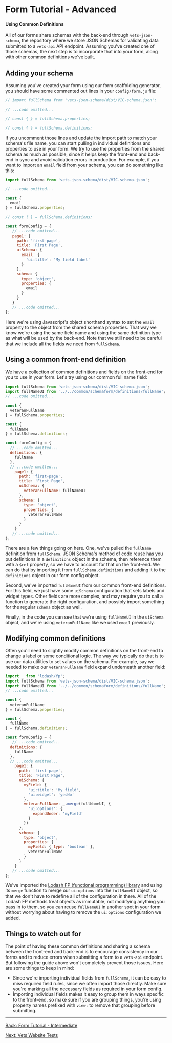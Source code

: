 # Form Tutorial - Advanced

#### Using Common Definitions

All of our forms share schemas with the back-end through `vets-json-schema`, the repository where we store JSON Schemas for validating data submitted to a `vets-api` API endpoint. Assuming you've created one of those schemas, the next step is to incorporate that into your form, along with other common definitions we've built.

## Adding your schema

Assuming you've created your form using our form scaffolding generator, you should have some commented out lines in your `config/form.js` file:

```js
// import fullSchema from 'vets-json-schema/dist/VIC-schema.json';

// ...code omitted...

// const { } = fullSchema.properties;

// const { } = fullSchema.definitions;
```

If you uncomment those lines and update the import path to match your schema's file name, you can start pulling in individual definitions and properties to use in your form. We try to use the properties from the shared schema as much as possible, since it helps keep the front-end and back-end in sync and avoid validation errors in production. For example, if you want to import an `email` field from your schema, you can do something like this:

```js
import fullSchema from 'vets-json-schema/dist/VIC-schema.json';

// ...code omitted...

const {
  email
} = fullSchema.properties;

// const { } = fullSchema.definitions;

const formConfig = {
   // ...code omitted...
   page1: {
     path: 'first-page',
     title: 'First Page',
     uiSchema: {
       email: {
         'ui:title': 'My field label'
       }
     },
     schema: {
       type: 'object',
       properties: {
         email
       }
     }
   }
   // ...code omitted...
};
```

Here we're using Javascript's object shorthand syntax to set the `email` property to the object from the shared schema properties. That way we know we're using the same field name and using the same definition type as what will be used by the back-end. Note that we still need to be careful that we include all the fields we need from `fullSchema`.

## Using a common front-end definition

We have a collection of common definitions and fields on the front-end for you to use in your form. Let's try using our common full name field:

```js
import fullSchema from 'vets-json-schema/dist/VIC-schema.json';
import fullNameUI from '../../common/schemaform/definitions/fullName';
// ...code omitted...

const {
  veteranFullName
} = fullSchema.properties;

const {
  fullName
} = fullSchema.definitions;

const formConfig = {
  // ...code omitted...
  definitions: {
    fullName
  },
  // ...code omitted...
    page1: {
      path: 'first-page',
      title: 'First Page',
      uiSchema: {
        veteranFullName: fullNameUI
      },
      schema: {
        type: 'object',
        properties: {
          veteranFullName
        }
      }
    }
   // ...code omitted...
};
```

There are a few things going on here. One, we've pulled the `fullName` definition from `fullSchema`. JSON Schema's method of code reuse has you put definitions in a `definitions` object in the schema, then reference them with a `$ref` property, so we have to account for that on the front-end. We can do that by importing it from `fullSchema.definitions` and adding it to the `definitions` object in our form config object.

Second, we've imported `fullNameUI` from our common front-end definitions. For this field, we just have some `uiSchema` configuration that sets labels and widget types. Other fields are more complex, and may require you to call a function to generate the right configuration, and possibly import something for the regular `schema` object as well.

Finally, in the code you can see that we're using `fullNameUI` in the `uiSchema` object, and we're using `veteranFullName` like we used `email` previously.

## Modifying common definitions

Often you'll need to slightly modify common definitions on the front-end to change a label or some conditional logic. The way we typically do that is to use our data utilities to set values on the schema. For example, say we needed to make our `veteranFullName` field expand underneath another field:

```js
import _ from 'lodash/fp';
import fullSchema from 'vets-json-schema/dist/VIC-schema.json';
import fullNameUI from '../../common/schemaform/definitions/fullName';
// ...code omitted...

const {
  veteranFullName
} = fullSchema.properties;

const {
  fullName
} = fullSchema.definitions;

const formConfig = {
   // ...code omitted...
  definitions: {
    fullName
  },
  // ...code omitted...
    page1: {
      path: 'first-page',
      title: 'First Page',
      uiSchema: {
        myField: {
          'ui:title': 'My field',
          'ui:widget': 'yesNo'
        },
        veteranFullName: _.merge(fullNameUI, {
          'ui:options': {
            expandUnder: 'myField'
          }
        })
      },
      schema: {
        type: 'object',
        properties: {
          myField: { type: 'boolean' },
          veteranFullName
        }
      }
    }
   // ...code omitted...
};
```

We've imported the [Lodash FP (functional programming) library](https://github.com/lodash/lodash/wiki/FP-Guide) and using its `merge` function to merge our `ui:options` into the `fullNameUI` object, so that we don't have to redefine all of the configuration in there. All of the Lodash FP methods treat objects as immutable, not modifying anything you pass in to them, so you can reuse `fullNameUI` in another spot in your form without worrying about having to remove the `ui:options` configuration we added.

## Things to watch out for

The point of having these common definitions and sharing a schema between the front-end and back-end is to encourage consistency in our forms and to reduce errors when submitting a form to a `vets-api` endpoint. But following the guide above won't completely prevent those issues. Here are some things to keep in mind:

- Since we're importing individual fields from `fullSchema`, it can be easy to miss required field rules, since we often import those directly. Make sure you're marking all the necessary fields as required in your form config.
- Importing individual fields makes it easy to group them in ways specific to the front-end, so make sure if you are grouping things, you're using property names prefixed with `view:` to remove that grouping before submitting.

<hr>

[Back: Form Tutorial - Intermediate](form-tutorial-advanced.md)

[Next: Vets Website Tests](tests.md)
